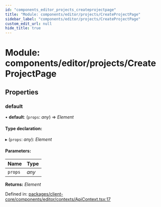 ```yaml
---
id: "components_editor_projects_createprojectpage"
title: "Module: components/editor/projects/CreateProjectPage"
sidebar_label: "components/editor/projects/CreateProjectPage"
custom_edit_url: null
hide_title: true
---
```


# Module: components/editor/projects/CreateProjectPage

## Properties

### default

• **default**: (`props`: *any*) => *Element*

#### Type declaration:

▸ (`props`: *any*): *Element*

#### Parameters:

Name | Type |
:------ | :------ |
`props` | *any* |

**Returns:** *Element*

Defined in: [packages/client-core/components/editor/contexts/ApiContext.tsx:17](https://github.com/xr3ngine/xr3ngine/blob/56376a778/packages/client-core/components/editor/contexts/ApiContext.tsx#L17)
